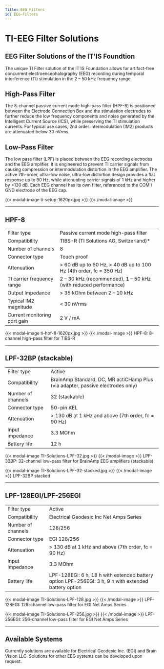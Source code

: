```yaml
---
Title: EEG Filters
id: EEG-Filters
---
```

# TI-EEG Filter Solutions

## EEG Filter Solutions of the IT'IS Foundtion
The unique TI Filter solution of the IT’IS Foundation allows for artifact-free concurrent electroencephalography (EEG) recording during temporal interference (TI) stimulation in the 2 – 50 kHz frequency range.

## High-Pass Filter

The 8-channel passive current mode high-pass filter (HPF-8) is positioned between the Electrode Connection Box and the stimulation electrodes to further reduce the low frequency components and noise generated by the Intelligent Current Source (ICS), while preserving the TI stimulation currents. For typical use cases, 2nd order intermodulation (IM2) products are attenuated below 30 nVrms.

## Low-Pass Filter

The low pass filter (LPF) is placed between the EEG recording electrodes and the EEG amplifier. It is engineered to prevent TI carrier signals from causing compression or intermodulation distortion in the EEG amplifier. The active 7th-order, ultra-low noise, ultra-low distortion design provides a flat response up to 90 Hz, while attenuating carrier signals of 1 kHz and higher by >130 dB. Each EEG channel has its own filter, referenced to the COM / GND electrode of the EEG cap.

{{< modal-image ti-setup-1620px.jpg >}}
{{< /modal-image >}}

---

## HPF-8

|    |            |
|:-----------|:------------|
|Filter type|Passive current mode high-pass filter |
|Compatibility|TIBS-R (TI Solutions AG, Switzerland)* |
|Number of channels|8 |
|Connector type|Touch proof |
|Attenuation|> 60 dB up to 60 Hz, > 40 dB up to 100 Hz (4th order, fc = 350 Hz) |
|TI carrier frequency range|2 – 30 kHz (recommended), 1 – 50 kHz (with reduced performance) |
|Output Impedance|> 35 kOhm between 2 – 10 kHz |
|Typical IM2 magnitude|< 30 nVrms |
|Current monitoring port gain|2 V / mA |

{{< modal-image ti-hpf-8-1620px.jpg >}}
{{< /modal-image >}}
HPF-8: 8-channel high-pass filter for TIBS-R

---

## LPF-32BP (stackable)

|    |            |
|:-----------|:------------|
|Filter type|Active |
|Compatibility|BrainAmp Standard, DC, MR actiCHamp Plus (via adapter, passive electrodes only) |
|Number of channels|32 (stackable) |
|Connector type|50-pin KEL |
|Attenuation|> 130 dB at 1 kHz and above (7th order, fc = 90 Hz) |
|Input impedance|3.3 MOhm |
|Battery life|12 h |

{{< modal-image TI-Solutions-LPF-32.jpg >}}
{{< /modal-image >}}
LPF-32BP: 32-channel low-pass filter for BrainAmp EEG amplifiers (stackable)

{{< modal-image TI-Solutions-LPF-32-stacked.jpg >}}
{{< /modal-image >}}
LPF-32BP stacked

---

## LPF-128EGI/LPF-256EGI

|    |            |
|:-----------|:------------|
|Filter type|Active |
|Compatibility|Electrical Geodesic Inc Net Amps Series |
|Number of channels|128/256 |
|Connector type|EGI 128/256 |
|Attenuation|> 130 dB at 1 kHz and above (7th order, fc = 90 Hz) |
|Input impedance|3.3 MOhm |
|Battery life|LPF-128EGI: 6 h, 18 h with extended battery option LPF-256EGI: 3 h, 9 h with extended battery option |

{{< modal-image TI-Solutions-LPF-128.jpg >}}
{{< /modal-image >}}
LPF-128EGI: 128-channel low-pass filter for EGI Net Amps Series

{{< modal-image TI-Solutions-LPF-256.jpg >}}
{{< /modal-image >}}
LPF-256EGI: 256-channel low-pass filter for EGI Net Amps Series

---

## Available Systems
Currently solutions are available for Electrical Geodesic Inc. (EGI) and Brain Vision LLC. Solutions for other EEG systems can be developed upon request.
